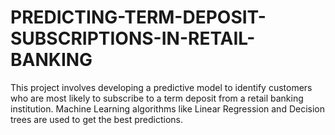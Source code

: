 # PREDICTING-TERM-DEPOSIT-SUBSCRIPTIONS-IN-RETAIL-BANKING
 This project involves developing a predictive model to identify customers who are most likely to subscribe to a term deposit from a retail banking institution.
 Machine Learning algorithms like Linear Regression and Decision trees are used to get the best predictions.
